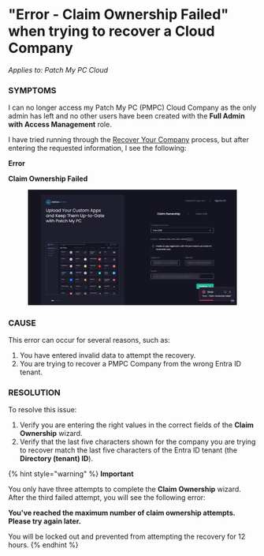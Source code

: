 # "Error - Claim Ownership Failed" when trying to recover a Cloud Company

_Applies to: Patch My PC Cloud_

### SYMPTOMS

I can no longer access my Patch My PC (PMPC) Cloud Company as the only admin has left and no other users have been created with the **Full Admin with Access Management** role.

I have tried running through the [Recover Your Company](../../cloud-administration/manage-your-cloud-company/recover-your-cloud-company.md) process, but after entering the requested information, I see the following:

**Error**

**Claim Ownership Failed**

<figure><img src="../../../_images/gitbook/image%20%281959%29.png" alt="“Error - Claim Ownership Failed”"><figcaption></figcaption></figure>

### CAUSE

This error can occur for several reasons, such as:

1. You have entered invalid data to attempt the recovery.
2. You are trying to recover a PMPC Company from the wrong Entra ID tenant.

### RESOLUTION

To resolve this issue:

1. Verify you are entering the right values in the correct fields of the **Claim Ownership** wizard.
2. Verify that the last five characters shown for the company you are trying to recover match the last five characters of the Entra ID tenant (the **Directory (tenant) ID**).

{% hint style="warning" %}
**Important**

You only have three attempts to complete the **Claim Ownership** wizard. After the third failed attempt, you will see the following error:

**You've reached the maximum number of claim ownership attempts. Please try again later.**

You will be locked out and prevented from attempting the recovery for 12 hours.
{% endhint %}
